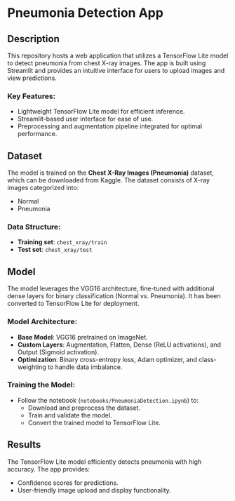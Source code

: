 # Pneumonia Detection App

## Description
This repository hosts a web application that utilizes a TensorFlow Lite model to detect pneumonia from chest X-ray images. The app is built using Streamlit and provides an intuitive interface for users to upload images and view predictions.

### Key Features:
- Lightweight TensorFlow Lite model for efficient inference.
- Streamlit-based user interface for ease of use.
- Preprocessing and augmentation pipeline integrated for optimal performance.

## Dataset
The model is trained on the **Chest X-Ray Images (Pneumonia)** dataset, which can be downloaded from Kaggle. The dataset consists of X-ray images categorized into:
- Normal
- Pneumonia

### Data Structure:
- **Training set**: `chest_xray/train`
- **Test set**: `chest_xray/test`

## Model
The model leverages the VGG16 architecture, fine-tuned with additional dense layers for binary classification (Normal vs. Pneumonia). It has been converted to TensorFlow Lite for deployment.

### Model Architecture:
- **Base Model**: VGG16 pretrained on ImageNet.
- **Custom Layers**: Augmentation, Flatten, Dense (ReLU activations), and Output (Sigmoid activation).
- **Optimization**: Binary cross-entropy loss, Adam optimizer, and class-weighting to handle data imbalance.


### Training the Model:
- Follow the notebook (`notebooks/PneumoniaDetection.ipynb`) to:
  - Download and preprocess the dataset.
  - Train and validate the model.
  - Convert the trained model to TensorFlow Lite.

## Results
The TensorFlow Lite model efficiently detects pneumonia with high accuracy. The app provides:
- Confidence scores for predictions.
- User-friendly image upload and display functionality.
